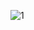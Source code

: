 
![1](https://user-images.githubusercontent.com/55896383/121559524-51329b00-ca1f-11eb-8f58-c13f98627509.PNG)
